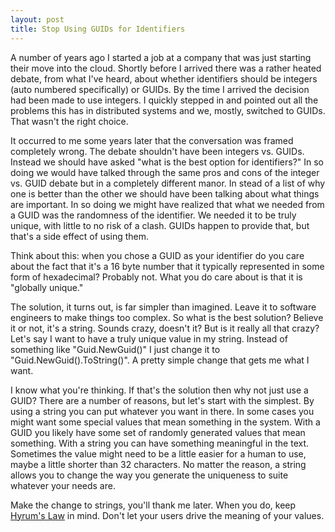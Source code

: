 ```yaml
---
layout: post
title: Stop Using GUIDs for Identifiers
---
```


A number of years ago I started a job at a company that was just starting their move into the cloud. Shortly before I arrived there was a rather heated debate, from what I've heard, about whether identifiers should be integers (auto numbered specifically) or GUIDs. By the time I arrived the decision had been made to use integers. I quickly stepped in and pointed out all the problems this has in distributed systems and we, mostly, switched to GUIDs. That wasn't the right choice.

It occurred to me some years later that the conversation was framed completely wrong. The debate shouldn't have been integers vs. GUIDs. Instead we should have asked "what is the best option for identifiers?" In so doing we would have talked through the same pros and cons of the integer vs. GUID debate but in a completely different manor. In stead of a list of why one is better than the other we should have been talking about what things are important. In so doing we might have realized that what we needed from a GUID was the randomness of the identifier. We needed it to be truly unique, with little to no risk of a clash. GUIDs happen to provide that, but that's a side effect of using them.

Think about this: when you chose a GUID as your identifier do you care about the fact that it's a 16 byte number that it typically represented in some form of hexadecimal? Probably not. What you do care about is that it is "globally unique."

The solution, it turns out, is far simpler than imagined. Leave it to software engineers to make things too complex. So what is the best solution? Believe it or not, it's a string. Sounds crazy, doesn't it? But is it really all that crazy? Let's say I want to have a truly unique value in my string. Instead of something like "Guid.NewGuid()" I just change it to "Guid.NewGuid().ToString()". A pretty simple change that gets me what I want.

I know what you're thinking. If that's the solution then why not just use a GUID? There are a number of reasons, but let's start with the simplest. By using a string you can put whatever you want in there. In some cases you might want some special values that mean something in the system. With a GUID you likely have some set of randomly generated values that mean something. With a string you can have something meaningful in the text. Sometimes the value might need to be a little easier for a human to use, maybe a little shorter than 32 characters. No matter the reason, a string allows you to change the way you generate the uniqueness to suite whatever your needs are.

Make the change to strings, you'll thank me later. When you do, keep [Hyrum's Law](http://www.hyrumslaw.com/) in mind. Don't let your users drive the meaning of your values.
